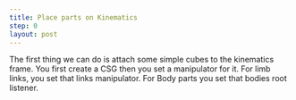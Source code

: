 ```yaml
---
title: Place parts on Kinematics
step: 0
layout: post
---
```


The first thing we can do is attach some simple cubes to the kinematics frame. You first create a CSG then you set a manipulator for it. For limb links, you set that links manipulator. For Body parts you set that bodies root listener. 


<script src="https://gist.github.com/madhephaestus/20a257b104eba5069293f4f7d9cc7456.js"></script>
